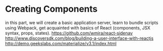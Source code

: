 Creating Components
===================
in this part, we will create a basic application server, learn to bundle scripts using Webpack, get acquainted with basics of React (components, JSX syntax, props, states).
https://github.com/wmira/react-sidenav
http://www.discoversdk.com/blog/building-a-user-interface-with-reactjs
http://demo.geekslabs.com/materialize/v3.1/index.html
